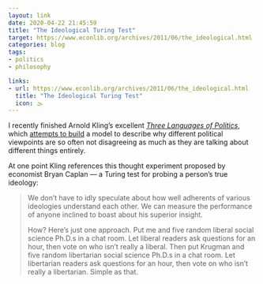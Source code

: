 ```yaml
---
layout: link
date: 2020-04-22 21:45:59
title: "The Ideological Turing Test"
target: https://www.econlib.org/archives/2011/06/the_ideological.html
categories: blog
tags:
- politics
- philosophy

links:
- url: https://www.econlib.org/archives/2011/06/the_ideological.html
  title: "The Ideological Turing Test"
  icon: 🌫
---
```


I recently finished Arnold Kling’s excellent _[Three Languages of Politics](/books/kling-the-three-languages-of-politics/ "The Three Languages of Politics")_, which [attempts to build](/post/three-languages/ "Three Languages") a model to describe why different political viewpoints are so often not disagreeing as much as they are talking about different things entirely.

At one point Kling references this thought experiment proposed by economist Bryan Caplan — a Turing test for probing a person’s true ideology:

> We don’t have to idly speculate about how well adherents of various ideologies understand each other.  We can measure the performance of anyone inclined to boast about his superior insight.
>
> How?  Here’s just one approach.  Put me and five random liberal social science Ph.D.s in a chat room.  Let liberal readers ask questions for an hour, then vote on who isn’t really a liberal.  Then put Krugman and five random libertarian social science Ph.D.s in a chat room.  Let libertarian readers ask questions for an hour, then vote on who isn’t really a libertarian.  Simple as that.
